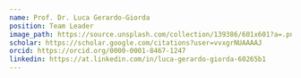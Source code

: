 ```yaml
---
name: Prof. Dr. Luca Gerardo-Giorda
position: Team Leader
image_path: https://source.unsplash.com/collection/139386/601x601?a=.png
scholar: https://scholar.google.com/citations?user=vvxgrNUAAAAJ
orcid: https://orcid.org/0000-0001-8467-1247
linkedin: https://at.linkedin.com/in/luca-gerardo-giorda-60265b1
---
```

